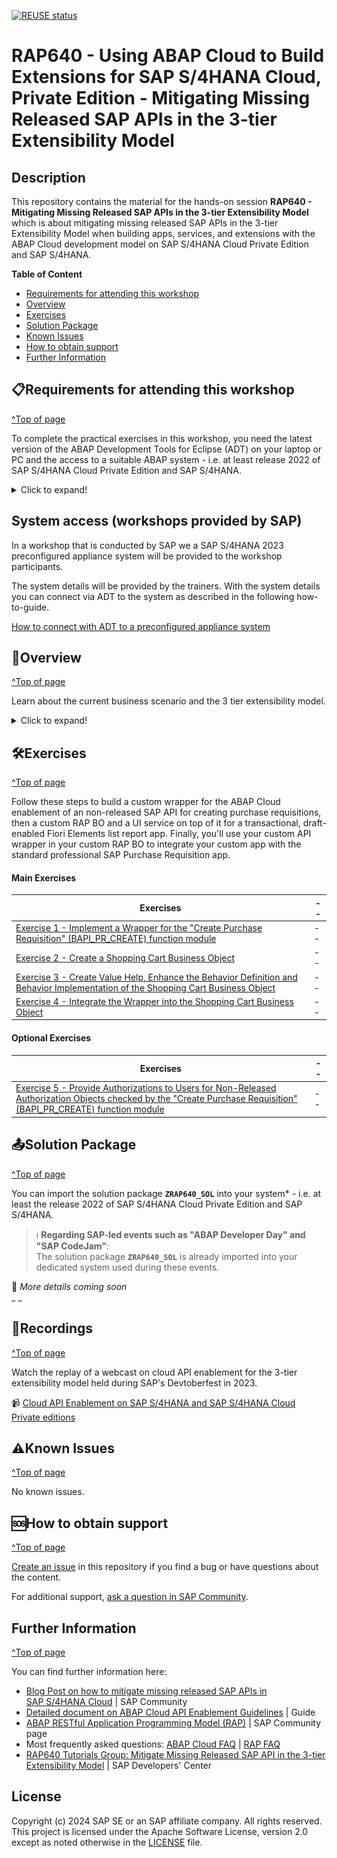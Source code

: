 [![REUSE status](https://api.reuse.software/badge/github.com/SAP-samples/abap-platform-rap640)](https://api.reuse.software/info/github.com/SAP-samples/abap-platform-rap640)

# RAP640 - Using ABAP Cloud to Build Extensions for SAP S/4HANA Cloud, Private Edition - Mitigating Missing Released SAP APIs in the 3-tier Extensibility Model
<!-- Please include descriptive title -->

<!--- Register repository https://api.reuse.software/register, then add REUSE badge:
[![REUSE status](https://api.reuse.software/badge/github.com/SAP-samples/REPO-NAME)](https://api.reuse.software/info/github.com/SAP-samples/REPO-NAME)
-->

## Description
<!-- Please include SEO-friendly description -->

This repository contains the material for the hands-on session **RAP640 - Mitigating Missing Released SAP APIs in the 3-tier Extensibility Model** which is about mitigating missing released SAP APIs in the 3-tier Extensibility Model when building apps, services, and extensions with the ABAP Cloud development model on SAP S/4HANA Cloud Private Edition and SAP S/4HANA. 

**Table of Content**
- [Requirements for attending this workshop](#requirements-for-attending-this-workshop)
- [Overview](#overview)
- [Exercises](#exercises)
- [Solution Package](#solution-package)
- [Known Issues](#known-issues)
- [How to obtain support](#how-to-obtain-support)
- [Further Information](#further-information)


## 📋Requirements for attending this workshop 
[^Top of page](#)

To complete the practical exercises in this workshop, you need the latest version of the ABAP Development Tools for Eclipse (ADT) on your laptop or PC and the access to a suitable ABAP system - i.e. at least release 2022 of SAP S/4HANA Cloud Private Edition and SAP S/4HANA.

<details>
  <summary>Click to expand!</summary>

The requirements to follow the exercises in this repository are:
1. [Install the latest Eclipse platform and the latest ABAP Development Tools (ADT) plugin](https://developers.sap.com/tutorials/abap-install-adt.html)
2. [Adapt the Web Browser settings in your ADT installation](https://github.com/SAP-samples/abap-platform-rap-workshops/blob/main/requirements_rap_workshops.md#4-adapt-the-web-browser-settings-in-your-adt-installation)   

> ℹ️ **Regarding SAP-led events such as "ABAP Developer Day" and "SAP CodeJam"**:   
> → A dedicated ABAP system for the hands-on workshop participants will be provided.   
> → Access to the system details for the workshop will be provided by the instructors during the session.

</details>

## System access (workshops provided by SAP)

In a workshop that is conducted by SAP we a SAP S/4HANA 2023 preconfigured appliance system will be provided to the workshop participants. 

The system details will be provided by the trainers. With the system details you can connect via ADT to the system as described in the following how-to-guide.   

[How to connect with ADT to a preconfigured appliance system](https://github.com/SAP-samples/abap-platform-rap-workshops/blob/main/how_to_connect_with_adt_to_preconfigure_appliance.md)

## 🔎Overview
[^Top of page](#)

<!-- #### Current Business Scenario -->
Learn about the current business scenario and the 3 tier extensibility model.
 
<details>
  <summary>Click to expand!</summary>
 
### About  the Business Scenario 
  
In this hands-on workshop, we will guide you through the development of a custom wrapper for the ABAP Cloud enablement of an unreleased SAP BAPI for creating purchase requisitions, then a custom RAP BO and UI service on top of it to develop a transactional, design-capable, Fiori Elements-based list report app using RAP. Finally, you'll use your custom API wrapper in your custom RAP BO to integrate your custom app with the standard professional SAP Purchase Requisition app.

The resulting app will look like this:

<img src="images/shoppingcart01.png" alt="Shopping Cart  App" width="100%">
  
To set the business context, the scenario is the following: This demo scenario shows a custom and SAP Fiori elements-based shopping cart app built on-stack with RAP. The custom app is integrated with the standard Purchase Requisition app in SAP S/4HANA Materials Management using a custom wrapper on top of the unreleased SAP API `BAPI_CREATE_PR`.

### About the 3 Tier Extensibility Model

You will learn how to apply the [Cloud API Enablement Guidelines for SAP S/4HANA Cloud Private Edition and and SAP S/4HANA](https://www.sap.com/documents/2023/05/b0bd8ae6-747e-0010-bca6-c68f7e60039b.html) to consume an unreleased SAP API. You will learn how to mitigate missing released SAP APIs in the 3-tier extensibility model when working with ABAP Cloud on these two products.

<img src="images/3-tier-extmodel.png" alt="3-tier extensibility model" width="80%">

Learn more: [Understand the sample scenario how to mitigate a missing released SAP API](exercises/ex1/README.md)
  
</details>


## 🛠Exercises
[^Top of page](#)

Follow these steps to build a custom wrapper for the ABAP Cloud enablement of an non-released SAP API for creating purchase requisitions, then a custom RAP BO and a UI service on top of it for a transactional, draft-enabled Fiori Elements list report app. Finally, you'll use your custom API wrapper in your custom RAP BO to integrate your custom app with the standard professional SAP Purchase Requisition app.


#### Main Exercises

| Exercises | -- |
| ------------- |  -- |
| [Exercise 1 - Implement a Wrapper for the "Create Purchase Requisition" (BAPI_PR_CREATE) function module](exercises/ex1/README.md) | -- |
| [Exercise 2 - Create a Shopping Cart Business Object](exercises/ex2/README.md) | -- |
| [Exercise 3 - Create Value Help, Enhance the Behavior Definition and Behavior Implementation of the Shopping Cart Business Object](exercises/ex3/README.md) | -- |
| [Exercise 4 - Integrate the Wrapper into the Shopping Cart Business Object](exercises/ex4/README.md) | -- |


#### Optional Exercises 

| Exercises | -- |
| ------------- |  -- |
| [Exercise 5 - Provide Authorizations to Users for Non-Released Authorization Objects checked by the "Create Purchase Requisition" (BAPI_PR_CREATE) function module](exercises/ex5/README.md) | -- |


## 📤Solution Package
[^Top of page](#)
 
You can import the solution package **`ZRAP640_SOL`** into your system* - i.e. at least the release 2022 of SAP S/4HANA Cloud Private Edition and SAP S/4HANA.

> ℹ️ **Regarding SAP-led events such as "ABAP Developer Day" and "SAP CodeJam"**:     
> The solution package **`ZRAP640_SOL`** is already imported into your dedicated system used during these events.

🚧 _More details coming soon_  
_ _


## 🔁Recordings
[^Top of page](#)

Watch the replay of a webcast on cloud API enablement for the 3-tier extensibility model held during SAP's Devtoberfest in 2023. 

📹 <a href="http://www.youtube.com/watch?feature=player_embedded&v=MThRxtNEHS0" target="_blank">Cloud API Enablement on SAP S/4HANA and SAP S/4HANA Cloud Private editions</a> 


## ⚠Known Issues
[^Top of page](#)

No known issues. 



## 🆘How to obtain support
[^Top of page](#)

[Create an issue](../../issues) in this repository if you find a bug or have questions about the content.
 
For additional support, [ask a question in SAP Community](https://answers.sap.com/questions/ask.html).


## Further Information
[^Top of page](#)

You can find further information here:
 - [Blog Post on how to mitigate missing released SAP APIs in SAP S/4HANA Cloud](https://media.github.tools.sap/user/25144/files/dde22765-3092-4e2a-b2f0-623cebd510d0) | SAP Community
 - [Detailed document on ABAP Cloud API Enablement Guidelines](https://media.github.tools.sap/user/25144/files/30db2f3b-44b6-4be3-bb3c-92d88ef80968) | Guide
 - [ABAP RESTful Application Programming Model (RAP)](https://community.sap.com/topics/abap/rap) | SAP Community page   
 - Most frequently asked questions: [ABAP Cloud FAQ](https://community.sap.com/topics/abap/abap-cloud-faq) | [RAP FAQ](https://blogs.sap.com/2020/10/16/abap-restful-application-programming-model-faq/)    
 - [RAP640 Tutorials Group: Mitigate Missing Released SAP API in the 3-tier Extensibility Model](https://developers.sap.com/group.sap-s4hana-extensibility-wrap-api.html) | SAP Developers' Center

<!--
## Contributing
If you wish to contribute code, offer fixes or improvements, please send a pull request. Due to legal reasons, contributors will be asked to accept a DCO when they create the first pull request to this project. This happens in an automated fashion during the submission process. SAP uses [the standard DCO text of the Linux Foundation](https://developercertificate.org/).
-->

## License
Copyright (c) 2024 SAP SE or an SAP affiliate company. All rights reserved. This project is licensed under the Apache Software License, version 2.0 except as noted otherwise in the [LICENSE](LICENSE) file.

